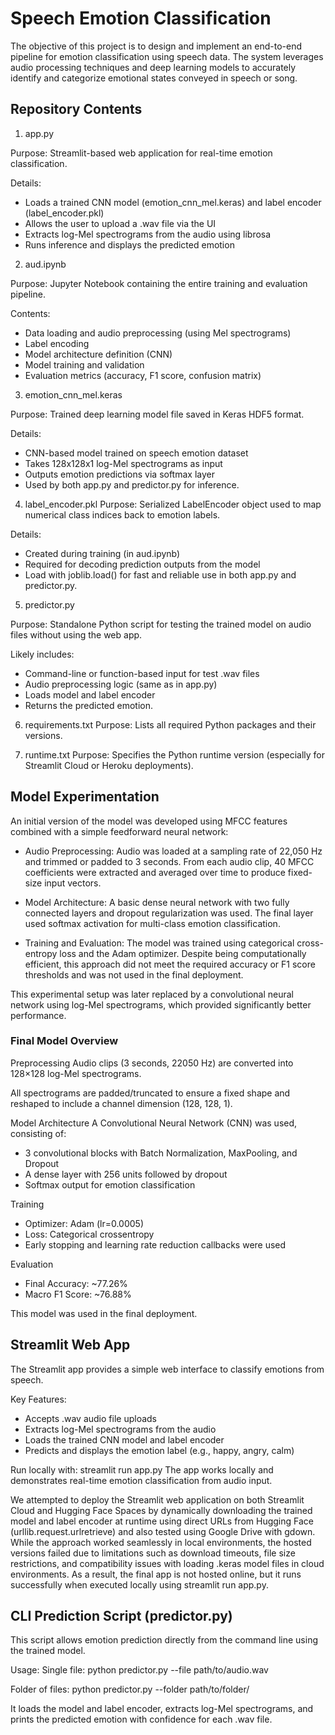 # Speech Emotion Classification
The objective of this project is to design and implement an end-to-end pipeline for emotion classification using speech data. The system leverages audio processing techniques and deep learning models to accurately identify and categorize emotional states conveyed in speech or song.

## Repository Contents
1. app.py
   
Purpose: Streamlit-based web application for real-time emotion classification.

Details:
- Loads a trained CNN model (emotion_cnn_mel.keras) and label encoder (label_encoder.pkl)
- Allows the user to upload a .wav file via the UI
- Extracts log-Mel spectrograms from the audio using librosa
- Runs inference and displays the predicted emotion

2. aud.ipynb

Purpose: Jupyter Notebook containing the entire training and evaluation pipeline.

Contents:
- Data loading and audio preprocessing (using Mel spectrograms)
- Label encoding
- Model architecture definition (CNN)
- Model training and validation
- Evaluation metrics (accuracy, F1 score, confusion matrix)

3. emotion_cnn_mel.keras

Purpose: Trained deep learning model file saved in Keras HDF5 format.

Details:
- CNN-based model trained on speech emotion dataset
- Takes 128x128x1 log-Mel spectrograms as input
- Outputs emotion predictions via softmax layer
- Used by both app.py and predictor.py for inference.

4. label_encoder.pkl
Purpose: Serialized LabelEncoder object used to map numerical class indices back to emotion labels.

Details:
- Created during training (in aud.ipynb)
- Required for decoding prediction outputs from the model
- Load with joblib.load() for fast and reliable use in both app.py and predictor.py.

5. predictor.py

Purpose: Standalone Python script for testing the trained model on audio files without using the web app.

Likely includes:
- Command-line or function-based input for test .wav files
- Audio preprocessing logic (same as in app.py)
- Loads model and label encoder
- Returns the predicted emotion.

6. requirements.txt
Purpose: Lists all required Python packages and their versions.

7. runtime.txt
Purpose: Specifies the Python runtime version (especially for Streamlit Cloud or Heroku deployments).

## Model Experimentation

An initial version of the model was developed using MFCC features combined with a simple feedforward neural network:

- Audio Preprocessing:
Audio was loaded at a sampling rate of 22,050 Hz and trimmed or padded to 3 seconds. From each audio clip, 40 MFCC coefficients were extracted and averaged over time to produce fixed-size input vectors.

- Model Architecture:
A basic dense neural network with two fully connected layers and dropout regularization was used. The final layer used softmax activation for multi-class emotion classification.

- Training and Evaluation:
The model was trained using categorical cross-entropy loss and the Adam optimizer. Despite being computationally efficient, this approach did not meet the required accuracy or F1 score thresholds and was not used in the final deployment.

This experimental setup was later replaced by a convolutional neural network using log-Mel spectrograms, which provided significantly better performance.

### Final Model Overview
Preprocessing
Audio clips (3 seconds, 22050 Hz) are converted into 128×128 log-Mel spectrograms.

All spectrograms are padded/truncated to ensure a fixed shape and reshaped to include a channel dimension (128, 128, 1).

Model Architecture
A Convolutional Neural Network (CNN) was used, consisting of:

- 3 convolutional blocks with Batch Normalization, MaxPooling, and Dropout
- A dense layer with 256 units followed by dropout
- Softmax output for emotion classification

Training
- Optimizer: Adam (lr=0.0005)
- Loss: Categorical crossentropy
- Early stopping and learning rate reduction callbacks were used
  
Evaluation
- Final Accuracy: ~77.26%
- Macro F1 Score: ~76.88%

This model was used in the final deployment.

## Streamlit Web App
The Streamlit app provides a simple web interface to classify emotions from speech.

Key Features:
- Accepts .wav audio file uploads
- Extracts log-Mel spectrograms from the audio
- Loads the trained CNN model and label encoder
- Predicts and displays the emotion label (e.g., happy, angry, calm)

Run locally with:
streamlit run app.py
The app works locally and demonstrates real-time emotion classification from audio input.

We attempted to deploy the Streamlit web application on both Streamlit Cloud and Hugging Face Spaces by dynamically downloading the trained model and label encoder at runtime using direct URLs from Hugging Face (urllib.request.urlretrieve) and also tested using Google Drive with gdown. While the approach worked seamlessly in local environments, the hosted versions failed due to limitations such as download timeouts, file size restrictions, and compatibility issues with loading .keras model files in cloud environments. As a result, the final app is not hosted online, but it runs successfully when executed locally using streamlit run app.py. 

## CLI Prediction Script (predictor.py)
This script allows emotion prediction directly from the command line using the trained model.

Usage:
Single file:
python predictor.py --file path/to/audio.wav

Folder of files:
python predictor.py --folder path/to/folder/

It loads the model and label encoder, extracts log-Mel spectrograms, and prints the predicted emotion with confidence for each .wav file.
